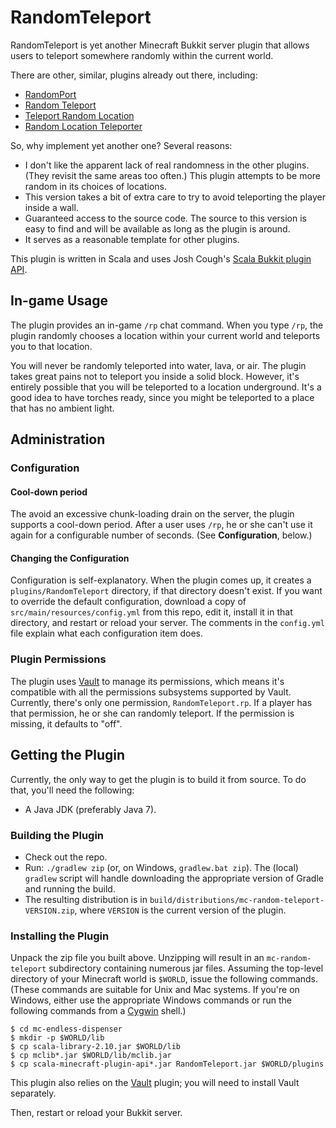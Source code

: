 # RandomTeleport

RandomTeleport is yet another Minecraft Bukkit server plugin that allows
users to teleport somewhere randomly within the current world.

There are other, similar, plugins already out there, including:

* [RandomPort](http://dev.bukkit.org/bukkit-plugins/randomport/)
* [Random Teleport](http://dev.bukkit.org/bukkit-plugins/random-teleport/)
* [Teleport Random Location](http://dev.bukkit.org/bukkit-plugins/teleport-random-loc/)
* [Random Location Teleporter](http://dev.bukkit.org/bukkit-plugins/randomlocationteleporter/)

So, why implement yet another one? Several reasons:

* I don't like the apparent lack of real randomness in the other plugins.
  (They revisit the same areas too often.) This plugin attempts to be
  more random in its choices of locations.
* This version takes a bit of extra care to try to avoid teleporting the
  player inside a wall.
* Guaranteed access to the source code. The source to this version is
  easy to find and will be available as long as the plugin is around.
* It serves as a reasonable template for other plugins.

This plugin is written in Scala and uses Josh Cough's
[Scala Bukkit plugin API](https://github.com/joshcough/MinecraftPlugins).

## In-game Usage

The plugin provides an in-game `/rp` chat command. When  you type `/rp`, the plugin
randomly chooses a location within your current world and teleports you to that
location.

You will never be randomly teleported into water, lava, or air. The plugin takes
great pains not to teleport you inside a solid block. However, it's entirely
possible that you will be teleported to a location underground. It's a good idea
to have torches ready, since you might be teleported to a place that has
no ambient light.

## Administration

### Configuration

#### Cool-down period

The avoid an excessive chunk-loading drain on the server, the plugin supports
a cool-down period. After a user uses `/rp`, he or she can't use it again for
a configurable number of seconds. (See **Configuration**, below.)

#### Changing the Configuration

Configuration is self-explanatory. When the plugin comes up, it creates
a `plugins/RandomTeleport` directory, if that directory doesn't exist. If
you want to override the default configuration, download a copy of
`src/main/resources/config.yml` from this repo, edit it, install it in that
directory, and restart or reload your server. The comments in the `config.yml`
file explain what each configuration item does.

### Plugin Permissions

The plugin uses [Vault][] to manage its permissions, which means it's
compatible with all the permissions subsystems supported by Vault. Currently,
there's only one permission, `RandomTeleport.rp`. If a player has that permission,
he or she can randomly teleport. If the permission is missing, it defaults to
"off".

## Getting the Plugin

Currently, the only way to get the plugin is to build it from source. To do
that, you'll need the following:

* A Java JDK (preferably Java 7).

### Building the Plugin

* Check out the repo.
* Run: `./gradlew zip` (or, on Windows, `gradlew.bat zip`). The (local)
  `gradlew` script will handle downloading the appropriate version of Gradle
  and running the build.
* The resulting distribution is in `build/distributions/mc-random-teleport-VERSION.zip`,
  where `VERSION` is the current version of the plugin.

### Installing the Plugin

Unpack the zip file you built above.  Unzipping will result in an
`mc-random-teleport` subdirectory containing numerous jar files. Assuming the
top-level directory of your Minecraft world is `$WORLD`, issue the following
commands. (These commands are suitable for Unix and Mac systems. If you're on
Windows, either use the appropriate Windows commands or run the following
commands from a [Cygwin](http://www.cygwin.com/) shell.)

    $ cd mc-endless-dispenser
    $ mkdir -p $WORLD/lib
    $ cp scala-library-2.10.jar $WORLD/lib
    $ cp mclib*.jar $WORLD/lib/mclib.jar
    $ cp scala-minecraft-plugin-api*.jar RandomTeleport.jar $WORLD/plugins

This plugin also relies on the [Vault][] plugin; you will need to install
Vault separately.

Then, restart or reload your Bukkit server.

[Vault]: http://dev.bukkit.org/bukkit-plugins/vault/
